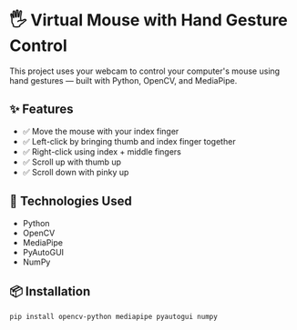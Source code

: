 # 🖐 Virtual Mouse with Hand Gesture Control

This project uses your webcam to control your computer's mouse using hand gestures — built with Python, OpenCV, and MediaPipe.

## ✨ Features

- ✅ Move the mouse with your index finger
- ✅ Left-click by bringing thumb and index finger together
- ✅ Right-click using index + middle fingers
- ✅ Scroll up with thumb up
- ✅ Scroll down with pinky up


## 🧠 Technologies Used

- Python
- OpenCV
- MediaPipe
- PyAutoGUI
- NumPy

## 📦 Installation

```bash
pip install opencv-python mediapipe pyautogui numpy
